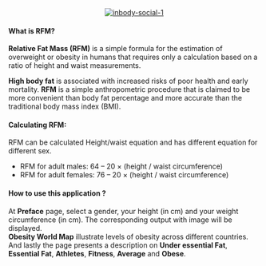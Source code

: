 <center>
<center>
<a href="https://ibb.co/CQm6Xrj"><img src="https://i.ibb.co/sqbCDBT/inbody-social-1.jpg" alt="inbody-social-1" border="0"></a></a>
</center>
</center>

#### What is RFM?

**Relative Fat Mass (RFM)** is a simple formula for the estimation of 
overweight or obesity in humans that requires only a calculation based 
on a ratio of height and waist measurements.

**High body fat** is associated with increased risks of poor health and
early mortality. **RFM** is a simple anthropometric procedure that is 
claimed to be more convenient than body fat percentage and more accurate 
than the traditional body mass index (BMI). 

#### Calculating RFM:

RFM can be calculated Height/waist equation and has different equation for different sex.
*	RFM for adult males: 64 – 20 × (height / waist circumference)
*	RFM for adult females: 76 – 20 × (height / waist circumference)


#### How to use this application ?

At **Preface** page, select a gender, your height (in cm) and your weight circumference (in cm). The corresponding output with image will be displayed.  
**Obesity World Map** illustrate levels of obesity across different countries.  
And lastly the page presents a description on **Under essential Fat**, **Essential Fat**, **Athletes**, **Fitness**, **Average** and **Obese**.
